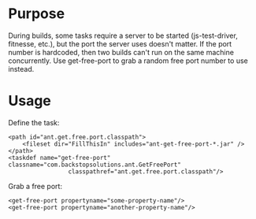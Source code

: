 Purpose
=======

During builds, some tasks require a server to be started (js-test-driver, fitnesse, etc.), but the port the server uses doesn't matter.
If the port number is hardcoded, then two builds can't run on the same machine concurrently.
Use get-free-port to grab a random free port number to use instead.

Usage
=====

Define the task:

    <path id="ant.get.free.port.classpath">
        <fileset dir="FillThisIn" includes="ant-get-free-port-*.jar" />
    </path>
    <taskdef name="get-free-port" classname="com.backstopsolutions.ant.GetFreePort"
                     classpathref="ant.get.free.port.classpath"/>

Grab a free port:

    <get-free-port propertyname="some-property-name"/>
    <get-free-port propertyname="another-property-name"/>